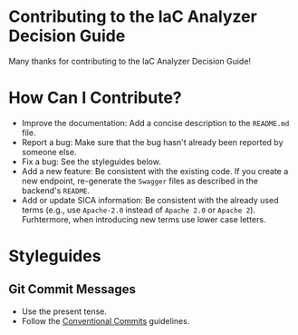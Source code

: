 # Contributing to the IaC Analyzer Decision Guide
Many thanks for contributing to the IaC Analyzer Decision Guide!
# How Can I Contribute?
- Improve the documentation: Add a concise description to the `README.md` file.
- Report a bug: Make sure that the bug hasn't already been reported by someone else.
- Fix a bug: See the styleguides below.
- Add a new feature: Be consistent with the existing code. If you create a new endpoint, re-generate the `Swagger` files as described in the backend's `README`.
- Add or update SICA information: Be consistent with the already used terms (e.g., use `Apache-2.0` instead of `Apache 2.0` or `Apache 2`). Furhtermore, when introducing new terms use lower case letters.

# Styleguides
## Git Commit Messages
- Use the present tense.
- Follow the [Conventional Commits](https://www.conventionalcommits.org/en/v1.0.0/#summary) guidelines.